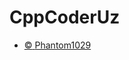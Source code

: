 <body>
<h1>CppCoderUz</h1>
  <ul>
    <li>
      <a href="#">
        <span>&copy</span>
        <span>Phantom1029</span>
      </a>
    </li>
  </ul>
  
</body>
